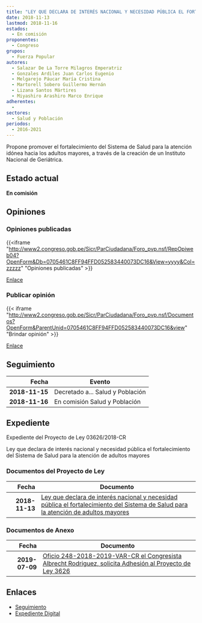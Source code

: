 ```yaml
---
title: "LEY QUE DECLARA DE INTERÉS NACIONAL Y NECESIDAD PÚBLICA EL FORTALECIMIENTO DEL SISTEMA DE SALUD PARA LA ATENCIÓN DE ADULTOS MAYORES"
date: 2018-11-13
lastmod: 2018-11-16
estados: 
  - En comisión
proponentes: 
  - Congreso
grupos: 
  - Fuerza Popular
autores: 
  - Salazar De La Torre Milagros Emperatriz
  - Gonzales Ardiles Juan Carlos Eugenio
  - Melgarejo Páucar María Cristina
  - Martorell Sobero Guillermo Hernán
  - Lizana Santos Mártires
  - Miyashiro Arashiro Marco Enrique
adherentes: 
  - 
sectores: 
  - Salud y Población
periodos: 
  - 2016-2021
---
```


Propone promover el fortalecimiento del Sistema de Salud para la atención idónea hacia los adultos mayores, a través de la creación de un Instituto Nacional de Geriátrica.


## Estado actual

**En comisión**

## Opiniones

### Opiniones publicadas

{{<iframe "http://www2.congreso.gob.pe/Sicr/ParCiudadana/Foro_pvp.nsf/RepOpiweb04?OpenForm&Db=0705461C8FF94FFD052583440073DC16&View=yyyy&Col=zzzzz" "Opiniones publicadas" >}}

[Enlace](http://www2.congreso.gob.pe/Sicr/ParCiudadana/Foro_pvp.nsf/RepOpiweb04?OpenForm&Db=0705461C8FF94FFD052583440073DC16&View=yyyy&Col=zzzzz)
### Publicar opinión

{{< iframe "http://www2.congreso.gob.pe/Sicr/ParCiudadana/Foro_pvp.nsf/Documentos?OpenForm&ParentUnid=0705461C8FF94FFD052583440073DC16&view" "Brindar opinión" >}}

[Enlace](http://www2.congreso.gob.pe/Sicr/ParCiudadana/Foro_pvp.nsf/Documentos?OpenForm&ParentUnid=0705461C8FF94FFD052583440073DC16&view)

## Seguimiento

| Fecha | Evento |
|------:|--------|
| **2018-11-15** | Decretado a... Salud y Población|
| **2018-11-16** | En comisión Salud y Población|


## Expediente

Expediente del Proyecto de Ley 03626/2018-CR

Ley que declara de interés nacional y necesidad pública el fortalecimiento del Sistema de Salud para la atención de adultos mayores


### Documentos del Proyecto de Ley

| Fecha | Documento |
|------:|--------|
| **2018-11-13** | [Ley que declara de interés nacional y necesidad pública el fortalecimiento del Sistema de Salud para la atención de adultos mayores](http://www.leyes.congreso.gob.pe/Documentos/2016_2021/Proyectos_de_Ley_y_de_Resoluciones_Legislativas/PL0362620181113..pdf) |

### Documentos de Anexo

| Fecha | Documento |
|------:|--------|
| **2019-07-09** | [Oficio 248-2018-2019-VAR-CR el Congresista Albrecht Rodriguez, solicita Adhesión al Proyecto de Ley 3626](http://www.leyes.congreso.gob.pe/Documentos/2016_2021/Adhesiones/Proyectos_de_Ley/OFICIO-248-2018-2019-VAR-CR.pdf) |

## Enlaces 

- [Seguimiento](http://www2.congreso.gob.pe/Sicr/TraDocEstProc/CLProLey2016.nsf/f7fff46988ca05b1052578e100829cc7/d45aea169eea9a6905258344007daacf?OpenDocument)
- [Expediente Digital](http://www2.congreso.gob.pe/Sicr/TraDocEstProc/CLProLey2016.nsf/f7fff46988ca05b1052578e100829cc7/d45aea169eea9a6905258344007daacf?OpenDocument&Click=05257FB7005EB655.eb71d0cf91d8294e05256cdf006b5706/$Body/0.1C6C)
